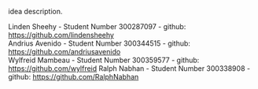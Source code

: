idea description.

Linden Sheehy - Student Number 300287097 - github: https://github.com/lindensheehy <br>
Andrius Avenido - Student Number 300344515 - github: https://github.com/andriusavenido <br>
Wylfreid Mambeau - Student Number 300359577 - github: https://github.com/wylfreid
Ralph Nabhan - Student Number 300338908 - github: https://github.com/RalphNabhan <br>
